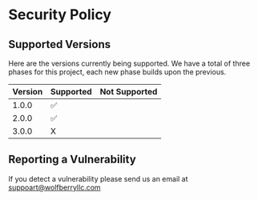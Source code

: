 # Security Policy

## Supported Versions

Here are the versions currently being supported. We have a total of three phases for this project, each new phase builds upon the previous.

| Version | Supported          | Not Supported  |
| ------- | ------------------ |---------|
| 1.0.0   | :white_check_mark: |     |
| 2.0.0   | :white_check_mark: | |
| 3.0.0   | X                  |            |

## Reporting a Vulnerability

If you detect a vulnerability please send us an email at suppoart@wolfberryllc.com
